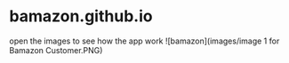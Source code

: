 # bamazon.github.io
open the images to see how the app work
![bamazon](images/image 1 for Bamazon Customer.PNG)